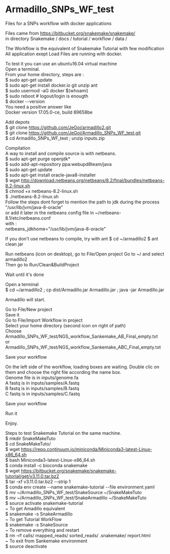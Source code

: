 # Armadillo_SNPs_WF_test
Files for a SNPs workflow with docker applications

Files came from https://bitbucket.org/snakemake/snakemake/ \
in directory Snakemake / docs / tutorial / workflow / data /

The Workflow is the equivalent of Snakemake Tutorial with few modification \
All application exept Load Files are running with docker.

To test it you can use an ubuntu16.04 virtual machine \
Open a terminal. \
From your home directory, steps are : \
$ sudo apt-get update \
$ sudo apt-get install docker.io git unzip ant \
$ sudo usermod -aG docker $(whoami) \
$ sudo reboot # logout/login is enougth \
$ docker --version \
You need a positive answer like \
Docker version 17.05.0-ce, build 89658be

Add depots \
$ git clone https://github.com/JeGoi/armadillo2.git  \
$ git clone https://github.com/JeGoi/Armadillo_SNPs_WF_test.git \
$ cd Armadillo_SNPs_WF_test ; unzip inputs.zip

Compilation \
A way to install and compile source is with netbeans. \
$ sudo apt-get purge openjdk* \
$ sudo add-apt-repository ppa:webupd8team/java \
$ sudo apt-get update \
$ sudo apt-get install oracle-java8-installer \
$ wget http://download.netbeans.org/netbeans/8.2/final/bundles/netbeans-8.2-linux.sh \
$ chmod +x netbeans-8.2-linux.sh \
$ ./netbeans-8.2-linux.sh \
Follow the steps dont forget to mention the path to jdk during the process \
"/usr/lib/jvm/java-8-oracle" \
or add it later in the netbeans config file in ~/netbeans-8.1/etc/netbeans.conf \
with : \
netbeans_jdkhome="/usr/lib/jvm/java-8-oracle"

If you don't use netbeans to compile, try with ant
$ cd ~/armadillo2
$ ant clean jar

Run netbeans (icon on desktop), go to File/Open project Go to ~/ and select armadillo2 \
Then go to Run/Clean&BuildProject

Wait until it's done

Open a terminal \
$ cd ~/armadillo2 ; cp dist/Armadillo.jar Armadillo.jar ; java -jar Armadillo.jar

Armadillo will start.

Go to File/New project \
Save it \
Go to File/Import Workflow in project \
Select your home directory (second icon on right of path) \
Choose Armadillo_SNPs_WF_test/NGS_workflow_Sankemake_AB_Final_empty.txt \
or Armadillo_SNPs_WF_test/NGS_workflow_Sankemake_ABC_Final_empty.txt

Save your workflow

On the left side of the workflow, loading boxes are waiting. Double clic on them and choose the right file according the name box. \
Genome file is in inputs/genome.fa \
A fastq is in  inputs/samples/A.fastq \
B fastq is in  inputs/samples/B.fastq \
C fastq is in  inputs/samples/C.fastq

Save your workflow

Run it

Enjoy.


Steps to test Snakemake Tutorial on the same machine.  \
$ mkdir SnakeMakeTuto  \
$ cd SnakeMakeTuto/  \
$ wget https://repo.continuum.io/miniconda/Miniconda3-latest-Linux-x86_64.sh  \
$ bash Miniconda3-latest-Linux-x86_64.sh   \
$ conda install -c bioconda snakemake  \
$ wget https://bitbucket.org/snakemake/snakemake-tutorial/get/v3.11.0.tar.bz2  \
$ tar -xf v3.11.0.tar.bz2 --strip 1  \
$ conda env create --name snakemake-tutorial --file environment.yaml  \
$ mv ~/Armadillo_SNPs_WF_test/SnakeSource    ~/SnakeMakeTuto  \
$ mv ~/Armadillo_SNPs_WF_test/SnakeArmadillo ~/SnakeMakeTuto  \
$ source activate snakemake-tutorial  \
~ To get Amadillo equivalent  \
$ snakemake -s SnakeArmadillo   \
~ To get Tutorial WorkFlow  \
$ snakemake -s SnakeSource  \
~ To remove everything and restart  \
$ rm -rf calls/ mapped_reads/ sorted_reads/ .snakemake/ report.html   \
~ To exit from Sankemake environment  \
$ source deactivate  
